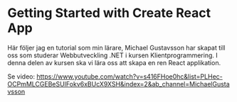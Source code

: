 # Getting Started with Create React App

Här följer jag en tutorial som min lärare, Michael Gustavsson har skapat till oss som studerar Webbutveckling .NET i kursen Klientprogrammering. I denna delen av kursen ska vi lära oss att skapa en ren React applikation.

Se video: https://www.youtube.com/watch?v=s416FHoe0hc&list=PLHec-OCPmMLCGEBeSUIFokv6xBUcX9XSH&index=2&ab_channel=MichaelGustavsson
